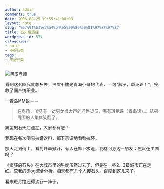 ```yaml
---
author: admin
comments: true
date: 2006-08-25 19:55:41+00:00
layout: note
slug: '%e7%9f%b3%e5%a4%b4%e5%90%8e%e9%81%97%e7%97%87'
title: 石头后遗症
wordpress_id: 573
categories:
- notes
- 不好归类
tags:
- 不好归类
---
```


![黑皮老师](http://photo7.yupoo.com/20060826/032839_695662871.jpg)

看到这张图我就想狂笑。黑皮不愧是青岛小哥的代表，一句“牌子，斑泥路！”，挽救了国产纺织业。

一青岛MM说－－




<blockquote>在商场，听见有一对男女很大声的问售货员，哪有斑尼路（青岛话）。。结果周围的人集体笑翻了。</blockquote>



典型的石头后遗症，大家都有吧？

我现在每次喝易拉罐饮料，都下意识地看看拉环。

那天走到街上，看到井盖掀开，有人在修下水道，我就问身边一朋友：黑皮在里面吗？

《疯狂的石头》在大城市里的热度虽然过去了，但是在一些2、3级城市正在走红。查我的Blog流量分析，每天都有几个人搜石头，百度到这儿来了。

看来斑尼路还得流行一阵子。

